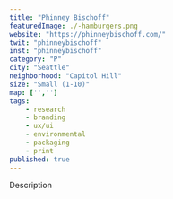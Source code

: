 ```yaml
---
title: "Phinney Bischoff"
featuredImage: ./-hamburgers.png
website: "https://phinneybischoff.com/"
twit: "phinneybischoff"
inst: "phinneybischoff"
category: "P"
city: "Seattle"
neighborhood: "Capitol Hill"
size: "Small (1-10)"
map: ['','']
tags:
    - research
    - branding
    - ux/ui
    - environmental
    - packaging
    - print
published: true
---
```


Description
